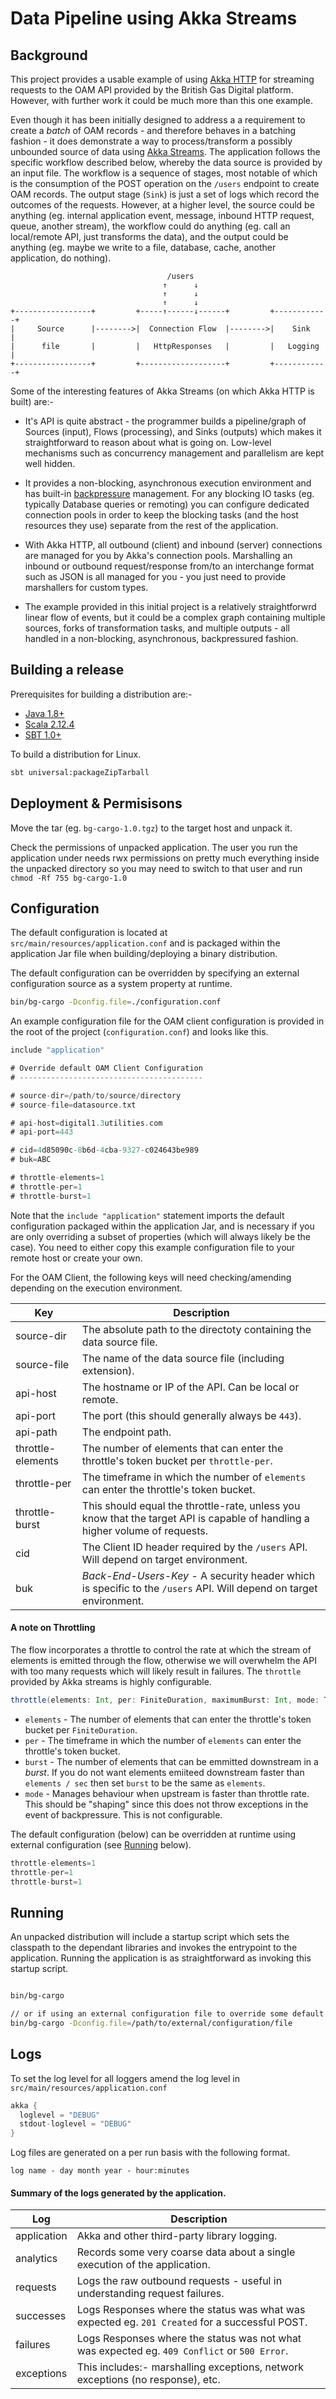 
# Data Pipeline using Akka Streams


## Background

This project provides a usable example of using [Akka HTTP](https://doc.akka.io/docs/akka-http/current/scala/http/) for streaming requests to the OAM API provided by the British Gas Digital platform. However, with further work it could be much more than this one example.

Even though it has been initially designed to address a a requirement to create a _batch_ of OAM records - and therefore behaves in a batching fashion - it does demonstrate a way to process/transform a possibly unbounded source of data using [Akka Streams](https://doc.akka.io/docs/akka/2.5/scala/stream/index.html). The application follows the specific workflow described below, whereby the data source is provided by an input file. The workflow is a sequence of stages, most notable of which is the consumption of the POST operation on the `/users` endpoint to create OAM records. The output stage (`Sink`) is just a set of logs which record the outcomes of the requests. However, at a higher level, the source could be anything (eg. internal application event, message, inbound HTTP request, queue, another stream), the workflow could do anything (eg. call an local/remote API, just transforms the data), and the output could be anything (eg. maybe we write to a file, database, cache, another application, do nothing).

```
                                   /users
                                  ↑      ↓
                                  ↑      ↓
                                  ↑      ↓
+-----------------+         +-----↑------↓------+         +------------+
|     Source      |-------->|  Connection Flow  |-------->|    Sink    |
|      file       |         |   HttpResponses   |         |   Logging  |
+-----------------+         +-------------------+         +------------+
```

Some of the interesting features of Akka Streams (on which Akka HTTP is built) are:-

- It's API is quite abstract - the programmer builds a pipeline/graph of Sources (input), Flows (processing), and Sinks (outputs) which makes it straightforward to reason about what is going on. Low-level mechanisms such as concurrency management and parallelism are kept well hidden.

- It provides a non-blocking, asynchronous execution environment and has built-in [backpressure](https://www.lightbend.com/blog/understanding-akka-streams-back-pressure-and-asynchronous-architectures) management. For any blocking IO tasks (eg. typically Database queries or remoting) you can configure dedicated connection pools in order to keep the blocking tasks (and the host resources they use) separate from the rest of the application.

- With Akka HTTP, all outbound (client) and inbound (server) connections are managed for you by Akka's connection pools. Marshalling an inbound or outbound request/response from/to an interchange format such as JSON is all managed for you - you just need to provide marshallers for custom types.

- The example provided in this initial project is a relatively straightforwrd linear flow of events, but it could be a complex graph containing multiple sources, forks of transformation tasks, and multiple outputs - all handled in a non-blocking, asynchronous, backpressured fashion.



## Building a release

Prerequisites for building a distribution are:-

- [Java 1.8+](http://www.oracle.com/technetwork/java/javase/downloads/index.html)
- [Scala 2.12.4](https://www.scala-lang.org/download/)
- [SBT 1.0+](http://www.scala-sbt.org/download.html)


To build a distribution for Linux.

```bash
sbt universal:packageZipTarball
```


## Deployment & Permisisons

Move the tar (eg. `bg-cargo-1.0.tgz`) to the target host and unpack it.

Check the permissions of unpacked application. The user you run the application under needs rwx permissions on pretty much everything inside the unpacked directory so you may need to switch to that user and run `chmod -Rf 755 bg-cargo-1.0`


## Configuration

The default configuration is located at `src/main/resources/application.conf` and is packaged within the application Jar file when building/deploying a binary distribution.

The default configuration can be overridden by specifying an external configuration source as a system property at runtime.

```bash
bin/bg-cargo -Dconfig.file=./configuration.conf
```

An example configuration file for the OAM client configuration is provided in the root of the project (`configuration.conf`) and looks like this.

```scala
include "application"

# Override default OAM Client Configuration
# -----------------------------------------

# source-dir=/path/to/source/directory
# source-file=datasource.txt

# api-host=digital1.3utilities.com
# api-port=443

# cid=4d85090c-8b6d-4cba-9327-c024643be989
# buk=ABC

# throttle-elements=1
# throttle-per=1
# throttle-burst=1
```

Note that the `include "application"` statement imports the default configuration packaged within the application Jar, and is necessary if you are only overriding a subset of properties (which will always likely be the case). You need to either copy this example configuration file to your remote host or create your own.

For the OAM Client, the following keys will need checking/amending depending on the execution environment.

| Key   | Description    |
|-------|-----------------------|
| source-dir | The absolute path to the directoty containing the data source file. |
| source-file | The name of the data source file (including extension). |
| api-host | The hostname or IP of the API. Can be local or remote. |
| api-port | The port (this should generally always be `443`). |
| api-path | The endpoint path. |
| throttle-elements | The number of elements that can enter the throttle's token bucket per `throttle-per`. |
| throttle-per | The timeframe in which the number of `elements` can enter the throttle's token bucket. |
| throttle-burst | This should equal the throttle-rate, unless you know that the target API is capable of handling a higher volume of requests. |
| cid | The Client ID header required by the `/users` API. Will depend on target environment. |
| buk | _Back-End-Users-Key_ - A security header which is specific to the `/users` API. Will depend on target environment. |


#### A note on Throttling

The flow incorporates a throttle to control the rate at which the stream of elements is emitted through the flow, otherwise we will overwhelm the API with too many requests which will likely result in failures. The `throttle` provided by Akka streams is highly configurable.

```scala
throttle(elements: Int, per: FiniteDuration, maximumBurst: Int, mode: ThrottleMode)
```

- `elements` - The number of elements that can enter the throttle's token bucket per `FiniteDuration`.  
- `per` - The timeframe in which the number of `elements` can enter the throttle's token bucket.
- `burst` - The number of elements that can be emmitted downstream in a _burst_. If you do not want elements emiiteed downstream faster than `elements / sec` then set `burst` to be the same as `elements`.
- `mode` - Manages behaviour when upstream is faster than throttle rate. This should be "shaping" since this does not throw exceptions in the event of backpressure. This is not configurable.

The default configuration (below) can be overridden at runtime using external configuration (see [Running](#running) below).

```scala
throttle-elements=1
throttle-per=1
throttle-burst=1
```

## Running

An unpacked distribution will include a startup script which sets the classpath to the dependant libraries and invokes the entrypoint to the application. Running the application is as straightforward as invoking this startup script.

```bash

bin/bg-cargo

// or if using an external configuration file to override some default configuration values
bin/bg-cargo -Dconfig.file=/path/to/external/configuration/file
```


## Logs

To set the log level for all loggers amend the log level in `src/main/resources/application.conf`

```scala
akka {
  loglevel = "DEBUG"
  stdout-loglevel = "DEBUG"
}
```

Log files are generated on a per run basis with the following format.

`log name - day month year - hour:minutes`


#### Summary of the logs generated by the application.

| Log | Description |
|-----|-------------|
| application | Akka and other third-party library logging. |
| analytics | Records some very coarse data about a single execution of the application. |
| requests | Logs the raw outbound requests - useful in understanding request failures. |
| successes | Logs Responses where the status was what was expected eg. `201 Created` for a successful POST. |
| failures | Logs Responses where the status was not what was expected eg. `409 Conflict` or `500 Error`. |
| exceptions | This includes:- marshalling exceptions, network exceptions (no response), etc. |


